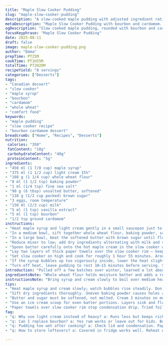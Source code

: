 ```yaml
---
title: "Maple Slow Cooker Pudding"
slug: "maple-slow-cooker-pudding"
description: "A slow-cooked maple pudding with adjusted ingredient ratios and a twist of bourbon and cardamom. Uses light cream and whole wheat flour for depth. A foolproof slow cooker dessert with layers of texture, using visual and tactile cues for perfect doneness."
metaDescription: "Maple Slow Cooker Pudding with bourbon and cardamom. Rustic whole wheat flour, light cream, layered texture, and sensory doneness cues for rich flavor."
ogDescription: "Slow cooked maple pudding, rounded with bourbon and cardamom. Whole wheat texture, light cream, and sensory checks for that right moment to serve."
focusKeyphrase: "Maple Slow Cooker Pudding"
date: 2025-08-11
draft: false
image: maple-slow-cooker-pudding.png
author: "Emma"
prepTime: PT25M
cookTime: PT1H55M
totalTime: PT2H20M
recipeYield: "8 servings"
categories: ["Desserts"]
tags:
- "Canadian dessert"
- "slow cooker"
- "maple syrup"
- "bourbon"
- "cardamom"
- "whole wheat"
- "comfort food"
keywords:
- "maple pudding"
- "slow cooker recipe"
- "bourbon cardamom dessert"
breadcrumb: ["Home", "Recipes", "Desserts"]
nutrition: 
 calories: "350"
 fatContent: "18g"
 carbohydrateContent: "40g"
 proteinContent: "5g"
ingredients:
- "450 ml (1 7/8 cup) maple syrup"
- "375 ml (1 1/2 cup) light cream 15%"
- "160 g (1 1/4 cup) whole wheat flour"
- "8 ml (1 1/2 tsp) baking powder"
- "1 ml (1/4 tsp) fine sea salt"
- "90 g (6 tbsp) unsalted butter, softened"
- "110 g (1/2 cup packed) brown sugar"
- "3 eggs, room temperature"
- "150 ml (2/3 cup) milk"
- "5 ml (1 tsp) vanilla extract"
- "5 ml (1 tsp) bourbon"
- "1/2 tsp ground cardamom"
instructions:
- "Heat maple syrup and light cream gently in a small saucepan just to a boil. Watch bubbles form, smell that caramelizing sugar — don’t let it scorch. Transfer immediately to the slow cooker base."
- "In a medium bowl, sift together whole wheat flour, baking powder, salt, and cardamom. No lumps. Sets the structure and adds that subtle warm spice."
- "In a large bowl, beat the softened butter with brown sugar until fluffy but not melted — about 3 minutes on medium speed. Incorporate eggs one by one, beating well after each addition till uniform. No streaks."
- "Reduce mixer to low; add dry ingredients alternating with milk and vanilla plus bourbon. Start and end with flour. Don’t overmix or the crumb suffers. Should be sticky but smooth."
- "Spoon batter carefully onto the hot maple cream in the slow cooker without stirring or mixing layers. Use an ice cream scoop for even mounds spread out slightly. The batter will sink and float; it’s normal."
- "Lay two layers of thick paper towels over the slow cooker rim — keeps condensation off the pudding surface, preventing sogginess from above — then place lid firmly."
- "Set slow cooker on high and cook for roughly 1 hour 55 minutes. Around 1 hr 45 min, peek by smelling steam; expect a rich maple aroma with bourbon hint. Edges pull away, top should spring back when gently pressed, no wet spots."
- "If the syrup bubbles up too vigorously inside, lower the heat slightly or set a foil barrier above batter next time. Slow and steady wins here."
- "Turn off heat, leave pudding to rest 10–15 minutes before serving. Syrup thickens and cools slightly, pudding firms up just right. Serve warm or cold — reheats well with a dash of cream."
introduction: "Pulled off a few batches over winter, learned a lot about maple pudding in the cooker. The syrup to cream ratio is crucial; too much cream and it’s sloppy, too little and you get dry cake crust. I swapped in lighter cream (runs less but still rich), and whole wheat flour for a nuttier crumb — way better than all-purpose which felt a bit flat last time. Bourbon and cardamom give it a twist — small but noticeable warmth that plays off the sweet maple.  What’s tricky? That condensation. Tried placing foil first, but paper towels are easier and safer to keep the cake from sogging. Instead of waiting blindly, I smell for caramel hints and test edges. You want a soft spring, not sticky batter or rock-hard crust. The slow cooker’s magic is low temp, slow time. Trust your senses here — timing’s a guideline, not gospel. Once mastered, this is an unbeatable crowd pleaser, simple but with nuance."
ingredientsNote: "Whole wheat flour holds moisture better and adds a rustic texture but you can revert to all-purpose if you prefer lighter cake. Brown sugar brings a deeper caramel flavor than plain sugar; if unavailable, regular granulated sugar works fine, but decrease slightly. Butter must be room temp but not melted — otherwise creaming fails. Bourbon is optional but adds complexity; replace with rum or omit if kids eat. Cardamom is subtle but essential for background warmth — cinnamon or nutmeg can substitute but overpower. Maple syrup quality matters; use pure, unprocessed grade A for best aroma. I switched from heavy cream to light cream to balance sweetness and richness without heaviness. Milk temp should be lukewarm to help batter blend smoothly — cold milk causes clumps, warm milk accelerates cooking in the pot prematurely. Always sift dry ingredients together for even rising and avoid dense spots."
instructionsNote: "Bring syrup and cream slowly to boil over medium heat — bubbles should rise steadily but don’t let it brown or burn. Transfer hot liquid right into slow cooker bowl to start that bubbling base. Mixing dry ingredients separately prevents uneven pockets of baking powder that cause uneven rises or holes. Beating butter and sugar thoroughly traps air for lift; skip this and batter will be flat. Add eggs one at a time so the mixture emulsifies properly, prevents curdling. When alternating wet/dry, do it gently at low speed to avoid gluten developing too much; result should stay tender. Ice cream scoop measures consistent portions so cake cooks evenly, sinking just enough into syrup for gooey bottom layer. Two paper towel layers stop dripping condensation from ruining surface texture — tried foil first but it traps more heat, risking stuck topping. Slow cooker on high heats to about 90–95°C, good range to cook pudding without drying. At about 1hr 45min, test doneness by lightly pressing top — if it springs back without residue, it’s done. Resting after cook time thickens syrup and firms pudding for better slicing. Leftovers reheat well with splash of cream in microwave."
tips:
- "Heat maple syrup and cream slowly; watch bubbles rise steadily. Don’t let sugar brown, only caramel notes wanted. Pour hot into cooker quickly; start the bubbling base for layers without burning."
- "Sift dry ingredients thoroughly. Uneven baking powder causes holes and uneven rise. Whole wheat holds moisture but weighs down; sift well to keep texture light. Cardamom pops subtly in aroma mixed with bourbon."
- "Butter and sugar must be softened, not melted. Cream 3 minutes on med speed, trap air. Eggs added one by one; helps emulsify. Skip overbeating; crumb toughness comes from gluten forming. Low speed when adding wet/dry alternates keeps tender crumb."
- "Use an ice cream scoop for even batter portions. Layers sink and float - that’s normal. No mixing after topping batter on syrup; layering creates gooey bottom. Don’t stir or lose textures. Visual checks important as pudding cooks."
- "Paper towels over slow cooker rim stop condensation drip. Tried foil first - traps heat, risks stuck top. Towels absorb moisture; keeping pudding from sogging. Lid stays firm. Keeps surface texture just right even after hours on high."
faq:
- "q: Why use light cream instead of heavy? a: Runs less but keeps richness. Heavy cream can make too sloppy. Light cream balances moisture with syrup. Changes texture; important to control batter wetness."
- "q: Can I replace bourbon? a: Yes rum works or leave out for kids. Bourbon adds warmth, subtle complexity. No bourbon means simpler taste. Cardamom stays to keep some spice heat."
- "q: Pudding too wet after cooking? a: Check lid and condensation. Paper towels help most. If syrup bubbles too much lower heat. Foil traps heat, bad idea. Rest pudding 10-15 min, syrup firms up then."
- "q: How to store leftovers? a: Covered in fridge works well. Reheat with splash of cream in microwave or oven. Can freeze but texture changes. Defrost slow in fridge, reheat gently. Pudding keeps well if sealed tight."

---
```

